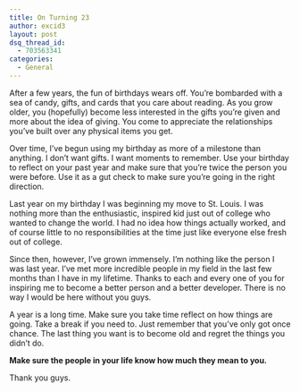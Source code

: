 ```yaml
---
title: On Turning 23
author: excid3
layout: post
dsq_thread_id:
  - 703563341
categories:
  - General
---
```

After a few years, the fun of birthdays wears off. You’re bombarded with a sea of candy, gifts, and cards that you care about reading. As you grow older, you (hopefully) become less interested in the gifts you’re given and more about the idea of giving. You come to appreciate the relationships you’ve built over any physical items you get.

Over time, I’ve begun using my birthday as more of a milestone than anything. I don’t want gifts. I want moments to remember. Use your birthday to reflect on your past year and make sure that you’re twice the person you were before. Use it as a gut check to make sure you’re going in the right direction.

Last year on my birthday I was beginning my move to St. Louis. I was nothing more than the enthusiastic, inspired kid just out of college who wanted to change the world. I had no idea how things actually worked, and of course little to no responsibilities at the time just like everyone else fresh out of college.

Since then, however, I’ve grown immensely. I’m nothing like the person I was last year. I’ve met more incredible people in my field in the last few months than I have in my lifetime. Thanks to each and every one of you for inspiring me to become a better person and a better developer. There is no way I would be here without you guys.

A year is a long time. Make sure you take time reflect on how things are going. Take a break if you need to. Just remember that you’ve only got once chance. The last thing you want is to become old and regret the things you didn’t do.

**Make sure the people in your life know how much they mean to you.**

Thank you guys.